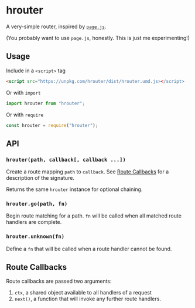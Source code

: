 # hrouter

A very-simple router, inspired by [`page.js`](https://www.npmjs.com/package/page).

(You probably want to use `page.js`, honestly. This is just me experimenting!)

## Usage

Include in a `<script>` tag

```html
<script src="https://unpkg.com/hrouter/dist/hrouter.umd.js></script>
```

Or with `import`

```js
import hrouter from "hrouter";
```

Or with `require`

```js
const hrouter = require("hrouter");
```

## API

### `hrouter(path, callback[, callback ...])`

Create a route mapping `path` to `callback`. See [Route Callbacks](#route-callbacks) for a description of the signature.

Returns the same `hrouter` instance for optional chaining.

### `hrouter.go(path, fn)`

Begin route matching for a path. `fn` will be called when all matched route handlers are complete.

### `hrouter.unknown(fn)`

Define a `fn` that will be called when a route handler cannot be found.

## Route Callbacks

Route callbacks are passed two arguments:

1. `ctx`, a shared object available to all handlers of a request
2. `next()`, a function that will invoke any further route handlers.
